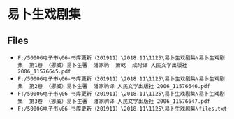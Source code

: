 # 易卜生戏剧集

## Files

- `F:/5000G电子书\06-书库更新（201911）\2018.11\1125\易卜生戏剧集\易卜生戏剧集  第1卷 （挪威）易卜生著  潘家驹  萧乾  成时译 人民文学出版社 2006_11576645.pdf`
- `F:/5000G电子书\06-书库更新（201911）\2018.11\1125\易卜生戏剧集\易卜生戏剧集  第2卷 （挪威）易卜生著  潘家驹译 人民文学出版社 2006_11576646.pdf`
- `F:/5000G电子书\06-书库更新（201911）\2018.11\1125\易卜生戏剧集\易卜生戏剧集  第3卷 （挪威）易卜生著  潘家驹译 人民文学出版社 2006_11576647.pdf`
- `F:/5000G电子书\06-书库更新（201911）\2018.11\1125\易卜生戏剧集\files.txt`
